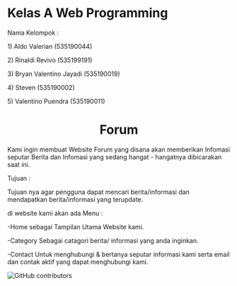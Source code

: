 <h1>Kelas A Web Programming</h1>

<p>Nama Kelompok :</p>
<p>1) Aldo Valerian (535190044)</p>
<p>2) Rinaldi Revivo (535199191)</p>
<p>3) Bryan Valentino Jayadi (535190019)</p>
<p>4) Steven (535190002)</p>
<p>5) Valentino Puendra (535190011)</p>

<h1 align="center">Forum</h1> 

<p>Kami ingin membuat Website Forum yang disana akan memberikan Infomasi seputar Berita dan Infomasi yang sedang hangat - hangatnya dibicarakan saat ini.</p>

<p>Tujuan :</p>
<p>Tujuan nya agar pengguna dapat mencari berita/informasi dan mendapatkan berita/informasi yang terupdate.</p>

<p>di website kami akan ada Menu :</p>
<p>-Home sebagai Tampilan Utama Website kami.</p>
<p>-Category Sebagai catagori berita/ informasi yang anda inginkan.</p>
<p>-Contact Untuk menghubungi & bertanya seputar informasi kami serta email dan contak aktif yang dapat menghubungi kami.</p>
<img alt="GitHub contributors" src="https://img.shields.io/github/contributors/A-WebProgramming/Forum?style=plastic">
